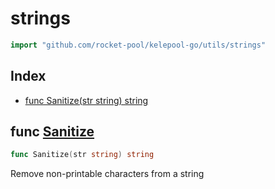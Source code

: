 # strings

```go
import "github.com/rocket-pool/kelepool-go/utils/strings"
```

## Index

- [func Sanitize(str string) string](<#func-sanitize>)


## func [Sanitize](<https://github.com/rocket-pool/kelepool-go/blob/release/utils/strings/sanitize.go#L10>)

```go
func Sanitize(str string) string
```

Remove non\-printable characters from a string

